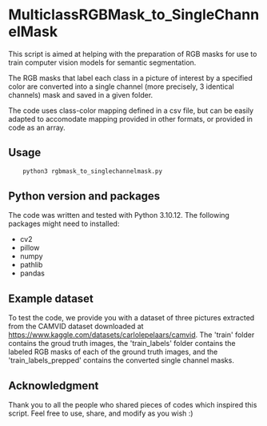 # MulticlassRGBMask_to_SingleChannelMask
This script is aimed at helping with the preparation of RGB masks for use to train computer vision models
for semantic segmentation.

The RGB masks that label each class in a picture of interest by a specified color are converted into
a single channel (more precisely, 3 identical channels) mask and saved in a given folder. 

The code uses class-color mapping defined in a csv file, but can be easily adapted to accomodate mapping
provided in other formats, or provided in code as an array.

## Usage
```bash
    python3 rgbmask_to_singlechannelmask.py
```

## Python version and packages
The code was written and tested with Python 3.10.12. The following packages might need to installed:
- cv2
- pillow
- numpy
- pathlib
- pandas

## Example dataset
To test the code, we provide you with a dataset of three pictures extracted from the CAMVID dataset downloaded at 
https://www.kaggle.com/datasets/carlolepelaars/camvid. The 'train' folder contains the groud truth images, 
the 'train_labels' folder contains the labeled RGB masks of each of the ground truth images, and the 'train_labels_prepped' 
contains the converted single channel masks.

## Acknowledgment
Thank you to all the people who shared pieces of codes which inspired this script. Feel free to use, 
share, and modify as you wish :)
